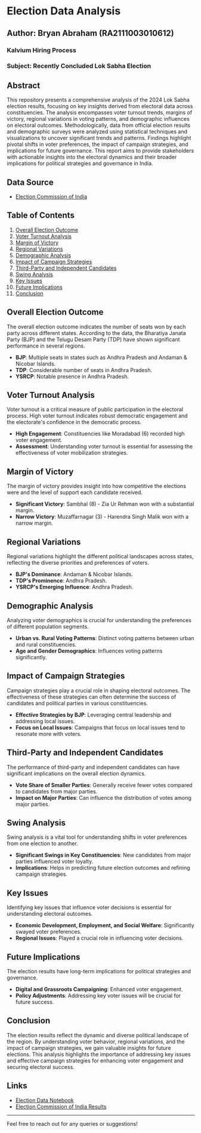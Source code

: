 # Election Data Analysis

## Author: Bryan Abraham (RA2111003010612)
### Kalvium Hiring Process
### Subject: Recently Concluded Lok Sabha Election

## Abstract
This repository presents a comprehensive analysis of the 2024 Lok Sabha election results, focusing on key insights derived from electoral data across constituencies. The analysis encompasses voter turnout trends, margins of victory, regional variations in voting patterns, and demographic influences on electoral outcomes. Methodologically, data from official election results and demographic surveys were analyzed using statistical techniques and visualizations to uncover significant trends and patterns. Findings highlight pivotal shifts in voter preferences, the impact of campaign strategies, and implications for future governance. This report aims to provide stakeholders with actionable insights into the electoral dynamics and their broader implications for political strategies and governance in India.

## Data Source
- [Election Commission of India](https://results.eci.gov.in)

## Table of Contents
1. [Overall Election Outcome](#overall-election-outcome)
2. [Voter Turnout Analysis](#voter-turnout-analysis)
3. [Margin of Victory](#margin-of-victory)
4. [Regional Variations](#regional-variations)
5. [Demographic Analysis](#demographic-analysis)
6. [Impact of Campaign Strategies](#impact-of-campaign-strategies)
7. [Third-Party and Independent Candidates](#third-party-and-independent-candidates)
8. [Swing Analysis](#swing-analysis)
9. [Key Issues](#key-issues)
10. [Future Implications](#future-implications)
11. [Conclusion](#conclusion)

## Overall Election Outcome
The overall election outcome indicates the number of seats won by each party across different states. According to the data, the Bharatiya Janata Party (BJP) and the Telugu Desam Party (TDP) have shown significant performance in several regions.

- **BJP**: Multiple seats in states such as Andhra Pradesh and Andaman & Nicobar Islands.
- **TDP**: Considerable number of seats in Andhra Pradesh.
- **YSRCP**: Notable presence in Andhra Pradesh.

## Voter Turnout Analysis
Voter turnout is a critical measure of public participation in the electoral process. High voter turnout indicates robust democratic engagement and the electorate's confidence in the democratic process.

- **High Engagement**: Constituencies like Moradabad (6) recorded high voter engagement.
- **Assessment**: Understanding voter turnout is essential for assessing the effectiveness of voter mobilization strategies.

## Margin of Victory
The margin of victory provides insight into how competitive the elections were and the level of support each candidate received.

- **Significant Victory**: Sambhal (8) - Zia Ur Rehman won with a substantial margin.
- **Narrow Victory**: Muzaffarnagar (3) - Harendra Singh Malik won with a narrow margin.

## Regional Variations
Regional variations highlight the different political landscapes across states, reflecting the diverse priorities and preferences of voters.

- **BJP's Dominance**: Andaman & Nicobar Islands.
- **TDP's Prominence**: Andhra Pradesh.
- **YSRCP's Emerging Influence**: Andhra Pradesh.

## Demographic Analysis
Analyzing voter demographics is crucial for understanding the preferences of different population segments.

- **Urban vs. Rural Voting Patterns**: Distinct voting patterns between urban and rural constituencies.
- **Age and Gender Demographics**: Influences voting patterns significantly.

## Impact of Campaign Strategies
Campaign strategies play a crucial role in shaping electoral outcomes. The effectiveness of these strategies can often determine the success of candidates and political parties in various constituencies.

- **Effective Strategies by BJP**: Leveraging central leadership and addressing local issues.
- **Focus on Local Issues**: Campaigns that focus on local issues tend to resonate more with voters.

## Third-Party and Independent Candidates
The performance of third-party and independent candidates can have significant implications on the overall election dynamics.

- **Vote Share of Smaller Parties**: Generally receive fewer votes compared to candidates from major parties.
- **Impact on Major Parties**: Can influence the distribution of votes among major parties.

## Swing Analysis
Swing analysis is a vital tool for understanding shifts in voter preferences from one election to another.

- **Significant Swings in Key Constituencies**: New candidates from major parties influenced voter loyalty.
- **Implications**: Helps in predicting future election outcomes and refining campaign strategies.

## Key Issues
Identifying key issues that influence voter decisions is essential for understanding electoral outcomes.

- **Economic Development, Employment, and Social Welfare**: Significantly swayed voter preferences.
- **Regional Issues**: Played a crucial role in influencing voter decisions.

## Future Implications
The election results have long-term implications for political strategies and governance.

- **Digital and Grassroots Campaigning**: Enhanced voter engagement.
- **Policy Adjustments**: Addressing key voter issues will be crucial for future success.

## Conclusion
The election results reflect the dynamic and diverse political landscape of the region. By understanding voter behavior, regional variations, and the impact of campaign strategies, we gain valuable insights for future elections. This analysis highlights the importance of addressing key issues and effective campaign strategies for enhancing voter engagement and securing electoral success.

## Links
- [Election Data Notebook](https://github.com/bryaanabraham/Election-Data-Analysis/blob/main/Election_data.ipynb)
- [Election Commission of India Results](https://results.eci.gov.in)

---

Feel free to reach out for any queries or suggestions!

